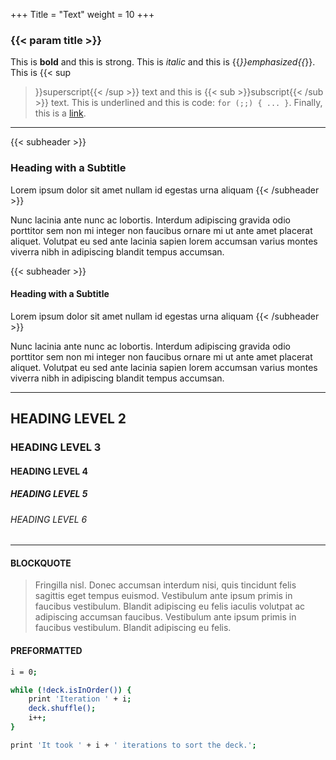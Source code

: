 +++
Title = "Text"
weight = 10
+++

### {{< param title >}}

This is **bold** and this is strong. This is _italic_ and this is {{<em>}}emphasized{{</em>}}. This is {{< sup
>}}superscript{{< /sup >}} text and this is {{< sub >}}subscript{{< /sub >}} text. This is underlined and this is code:
`for (;;) { ... }`. Finally, this is a [link](https:/example.com).

----

{{< subheader >}}

### Heading with a Subtitle

Lorem ipsum dolor sit amet nullam id egestas urna aliquam
{{< /subheader >}}

Nunc lacinia ante nunc ac lobortis. Interdum adipiscing gravida odio porttitor sem non mi integer non faucibus ornare mi
ut ante amet placerat aliquet. Volutpat eu sed ante lacinia sapien lorem accumsan varius montes viverra nibh in
adipiscing blandit tempus accumsan.

{{< subheader >}}

#### Heading with a Subtitle

Lorem ipsum dolor sit amet nullam id egestas urna aliquam
{{< /subheader >}}


Nunc lacinia ante nunc ac lobortis. Interdum adipiscing gravida odio porttitor sem non mi integer non faucibus ornare mi
ut ante amet placerat aliquet. Volutpat eu sed ante lacinia sapien lorem accumsan varius montes viverra nibh in
adipiscing blandit tempus accumsan.

---

## HEADING LEVEL 2

### HEADING LEVEL 3

#### HEADING LEVEL 4

##### HEADING LEVEL 5

###### HEADING LEVEL 6

---

#### BLOCKQUOTE

> Fringilla nisl. Donec accumsan interdum nisi, quis tincidunt felis sagittis eget tempus euismod. Vestibulum ante ipsum
> primis in faucibus vestibulum. Blandit adipiscing eu felis iaculis volutpat ac adipiscing accumsan faucibus.
> Vestibulum ante ipsum primis in faucibus vestibulum. Blandit adipiscing eu felis.

#### PREFORMATTED

```sh
i = 0;

while (!deck.isInOrder()) {
    print 'Iteration ' + i;
    deck.shuffle();
    i++;
}

print 'It took ' + i + ' iterations to sort the deck.';
```
